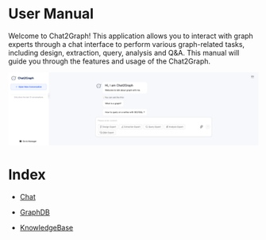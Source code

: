 
# User Manual

Welcome to Chat2Graph! This application allows you to interact with graph experts through a 
chat interface to perform various graph-related tasks, including design, extraction, query,
analysis and Q&A. This manual will guide you through the features and usage of the Chat2Graph.

![](../../asset/image/chat.png)

# Index

* [Chat](chat.md)

* [GraphDB](graphdb.md)

* [KnowledgeBase](knowledgebase.md)

<!-- Add links to other module documentation as they become available -->
<!--
### Agent
### DAL
### Env
### Memory
### Model
### Reasoner
### SDK
### Service
### Toolkit
### Workflow
-->

<!-- Add links to plugin documentation as they become available -->

